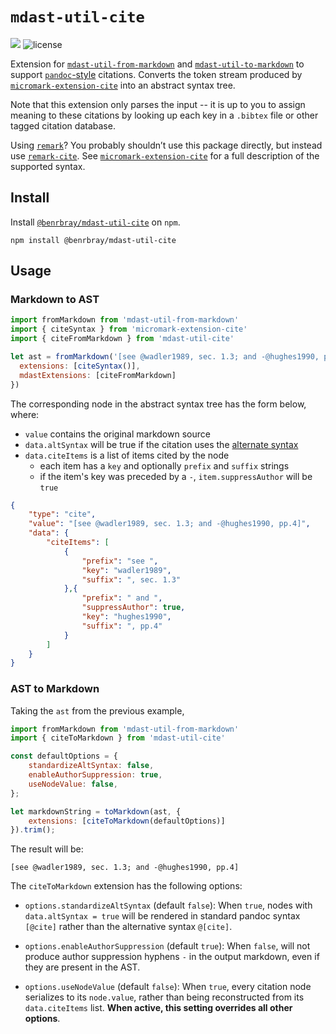 # `mdast-util-cite`

[![](https://img.shields.io/npm/v/@benrbray/mdast-util-cite?style=flat-square)](https://www.npmjs.com/package/@benrbray/mdast-util-cite)
![license](https://img.shields.io/github/license/benrbray/remark-cite?style=flat-square)

Extension for [`mdast-util-from-markdown`](https://github.com/syntax-tree/mdast-util-from-markdown) and
[`mdast-util-to-markdown`](https://github.com/syntax-tree/mdast-util-to-markdown) to support [`pandoc`-style](https://pandoc.org/MANUAL.html#extension-citations) citations.  Converts the token stream produced by [`micromark-extension-cite`](https://github.com/benrbray/remark-cite/tree/master/micromark-extension-cite) into an abstract syntax tree.  

Note that this extension only parses the input -- it is up to you to assign meaning to these citations by looking up each key in a `.bibtex` file or other tagged citation database.

Using [`remark`](https://github.com/remarkjs/remark)?  You probably shouldn’t use this package directly, but instead use [`remark-cite`](https://github.com/benrbray/remark-cite/tree/master/remark-cite).  See [`micromark-extension-cite`](https://github.com/benrbray/remark-cite/tree/master/micromark-extension-cite) for a full description of the supported syntax.

## Install

Install [`@benrbray/mdast-util-cite`]() on `npm`.

```
npm install @benrbray/mdast-util-cite
```

## Usage

### Markdown to AST

```javascript
import fromMarkdown from 'mdast-util-from-markdown'
import { citeSyntax } from 'micromark-extension-cite'
import { citeFromMarkdown } from 'mdast-util-cite'

let ast = fromMarkdown('[see @wadler1989, sec. 1.3; and -@hughes1990, pp.4]', {
  extensions: [citeSyntax()],
  mdastExtensions: [citeFromMarkdown]
})
```

The corresponding node in the abstract syntax tree has the form below, where:

* `value` contains the original markdown source
* `data.altSyntax` will be true if the citation uses the [alternate syntax](https://github.com/benrbray/remark-cite/tree/master/micromark-extension-cite#syntax)
* `data.citeItems` is a list of items cited by the node
    * each item has a `key` and optionally `prefix` and `suffix` strings
	* if the item's key was preceded by a `-`, `item.suppressAuthor` will be `true`

```json
{
	"type": "cite",
	"value": "[see @wadler1989, sec. 1.3; and -@hughes1990, pp.4]",
	"data": {
		"citeItems": [
			{
				"prefix": "see ",
				"key": "wadler1989",
				"suffix": ", sec. 1.3"
			},{
				"prefix": " and ",
				"suppressAuthor": true,
				"key": "hughes1990",
				"suffix": ", pp.4"
			}
		]
	}
}
```

### AST to Markdown

Taking the `ast` from the previous example,

```javascript
import fromMarkdown from 'mdast-util-from-markdown'
import { citeToMarkdown } from 'mdast-util-cite'

const defaultOptions = {
	standardizeAltSyntax: false,
	enableAuthorSuppression: true,
	useNodeValue: false,
};

let markdownString = toMarkdown(ast, {
	extensions: [citeToMarkdown(defaultOptions)]
}).trim();
```

The result will be:

```
[see @wadler1989, sec. 1.3; and -@hughes1990, pp.4]
```

The `citeToMarkdown` extension has the following options:

* `options.standardizeAltSyntax` (default `false`):  When `true`, nodes with `data.altSyntax = true` will be rendered in standard pandoc syntax `[@cite]` rather than the alternative syntax `@[cite]`.

* `options.enableAuthorSuppression` (default `true`):   When `false`, will not produce author suppression hyphens `-` in the output markdown, even if they are present in the AST.

* `options.useNodeValue` (default `false`):  When `true`, every citation node serializes to its `node.value`, rather than being reconstructed from its `data.citeItems` list.  **When active, this setting overrides all other options**. 